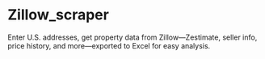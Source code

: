 # Zillow_scraper
Enter U.S. addresses, get property data from Zillow—Zestimate, seller info, price history, and more—exported to Excel for easy analysis.
